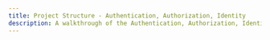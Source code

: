 ```yaml
---
title: Project Structure - Authentication, Authorization, Identity
description: A walkthrough of the Authentication, Authorization, Identity
---
```


